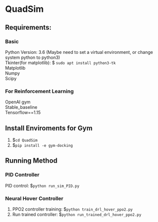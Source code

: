 # QuadSim

## Requirements:
### Basic
Python Version: 3.6
(Maybe need to set a virtual environment, or change system python to python3)  
Tkinter(for matplotlib): $ `sudo apt install python3-tk`  
Matplotlib  
Numpy  
Scipy

### For Reinforcement Learning
OpenAI gym  
Stable_baseline  
Tensorflow==1.15

## Install Enviroments for Gym
1. $`cd QuadSim`
2. $`pip install -e gym-docking`

## Running Method
### PID Controller
PID control: $`python run_sim_PID.py`
### Neural Hover Controller
1. PPO2 controller training: $`python train_drl_hover_ppo2.py`
2. Run trained controller: $`python run_trained_drl_hover_ppo2.py`


